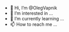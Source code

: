 - 👋 Hi, I’m @OlegVapnik
- 👀 I’m interested in ...
- 🌱 I’m currently learning ...
- 📫 How to reach me ...

<!---
OlegVapnik/OlegVapnik is a ✨ special ✨ repository because its `README.md` (this file) appears on your GitHub profile.
You can click the Preview link to take a look at your changes.
--->
